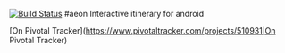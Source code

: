 [![Build Status](https://travis-ci.org/trukvl/aeon.svg?branch=master)](https://travis-ci.org/trukvl/aeon)
#aeon
Interactive itinerary for android

[On Pivotal Tracker](https://www.pivotaltracker.com/projects/510931|On Pivotal Tracker)
